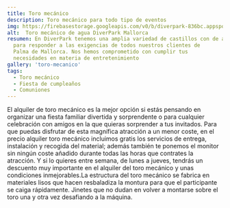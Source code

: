 ```yaml
---
title: Toro mecánico
description: Toro mecánico para todo tipo de eventos
img: https://firebasestorage.googleapis.com/v0/b/diverpark-836bc.appspot.com/o/toro-mecanico%2Ftoro-mecanico5.jpg?alt=media&token=c469bfb4-ed1b-47f3-83b0-a087baf3aa42
alt:  Toro mecánico de agua DiverPark Mallorca
resumen: En DiverPark tenemos una amplia variedad de castillos con de agua
  para responder a las exigencias de todos nuestros clientes de
  Palma de Mallorca. Nos hemos comprometido con cumplir tus
  necesidades en materia de entretenimiento
gallery: 'toro-mecanico'
tags: 
  - Toro mecánico
  - Fiesta de cumpleaños
  - Comuniones
---
```


El alquiler de toro mecánico es la mejor opción si estás pensando en organizar una fiesta familiar divertida y sorprendente o para cualquier celebración con amigos en la que quieras sorprender a tus invitados. Para que puedas disfrutar de esta magnífica atracción a un menor coste, en el precio alquiler toro mecánico incluimos gratis los servicios de entrega, instalación y recogida del material; además también te ponemos el monitor sin ningún coste añadido durante todas las horas que contrates la atracción. Y si lo quieres entre semana, de lunes a jueves, tendrás un descuento muy importante en el alquiler del toro mecánico y unas condiciones inmejorables.La estructura del toro mecánico se fabrica en materiales lisos que hacen resbaladiza la montura para que el participante se caiga rápidamente. Jinetes que no dudan en volver a montarse sobre el toro una y otra vez desafiando a la máquina.